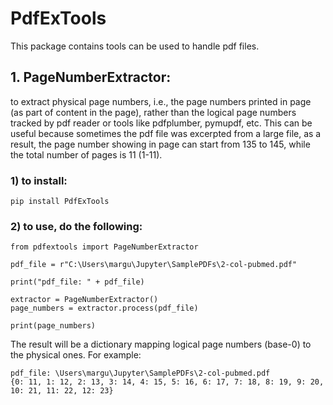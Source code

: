 # PdfExTools

This package contains tools can be used to handle pdf files. 

## 1. PageNumberExtractor:

to extract physical page numbers, i.e., the page numbers printed in page (as part of content in the page), rather than the logical page numbers tracked by pdf reader or tools like pdfplumber, pymupdf, etc. This can be useful because sometimes the pdf file was excerpted from a large file, as a result, the page number showing in page can start from 135 to 145, while the total number of pages is 11 (1-11).

### 1) to install:
```
pip install PdfExTools
```

### 2) to use, do the following:
```
from pdfextools import PageNumberExtractor

pdf_file = r"C:\Users\margu\Jupyter\SamplePDFs\2-col-pubmed.pdf"

print("pdf_file: " + pdf_file)

extractor = PageNumberExtractor()
page_numbers = extractor.process(pdf_file)

print(page_numbers)
```

The result will be a dictionary mapping logical page numbers (base-0) to the physical ones. For example:
```
pdf_file: \Users\margu\Jupyter\SamplePDFs\2-col-pubmed.pdf
{0: 11, 1: 12, 2: 13, 3: 14, 4: 15, 5: 16, 6: 17, 7: 18, 8: 19, 9: 20, 10: 21, 11: 22, 12: 23}
```
